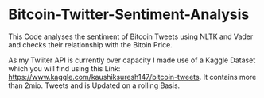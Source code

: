 # Bitcoin-Twitter-Sentiment-Analysis

This Code analyses the sentiment of Bitcoin Tweets using NLTK and Vader and checks their relationship with the Bitoin Price.

As my Twiiter API is currently over capacity I made use of a Kaggle Dataset which you will find using this Link: https://www.kaggle.com/kaushiksuresh147/bitcoin-tweets. It contains more than 2mio. Tweets and is Updated on a rolling Basis. 
